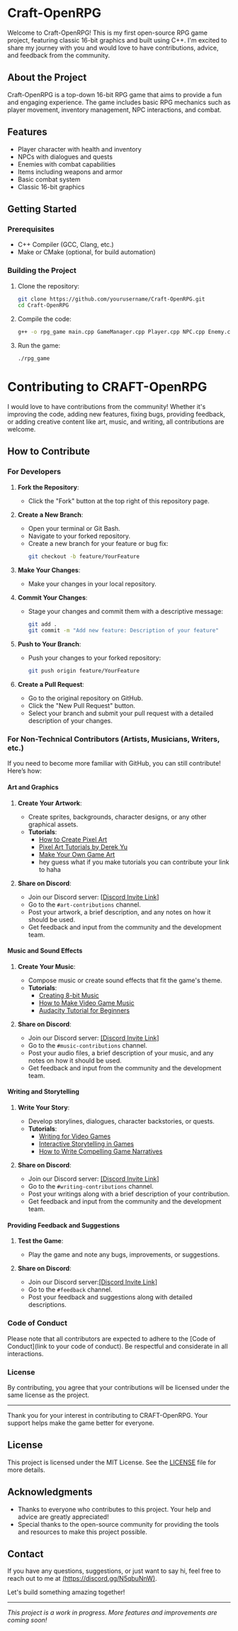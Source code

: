 # Craft-OpenRPG

Welcome to Craft-OpenRPG! This is my first open-source RPG game project, featuring classic 16-bit graphics and built using C++. I'm excited to share my journey with you and would love to have contributions, advice, and feedback from the community.

## About the Project

Craft-OpenRPG is a top-down 16-bit RPG game that aims to provide a fun and engaging experience. The game includes basic RPG mechanics such as player movement, inventory management, NPC interactions, and combat.

## Features

- Player character with health and inventory
- NPCs with dialogues and quests
- Enemies with combat capabilities
- Items including weapons and armor
- Basic combat system
- Classic 16-bit graphics

## Getting Started

### Prerequisites

- C++ Compiler (GCC, Clang, etc.)
- Make or CMake (optional, for build automation)

### Building the Project

1. Clone the repository:
    ```bash
    git clone https://github.com/yourusername/Craft-OpenRPG.git
    cd Craft-OpenRPG
    ```

2. Compile the code:
    ```bash
    g++ -o rpg_game main.cpp GameManager.cpp Player.cpp NPC.cpp Enemy.cpp Item.cpp Inventory.cpp Quest.cpp
    ```

3. Run the game:
    ```bash
    ./rpg_game
    ```

# Contributing to CRAFT-OpenRPG

I would love to have contributions from the community! Whether it's improving the code, adding new features, fixing bugs, providing feedback, or adding creative content like art, music, and writing, all contributions are welcome.

## How to Contribute

### For Developers

1. **Fork the Repository**:
   - Click the "Fork" button at the top right of this repository page.

2. **Create a New Branch**:
   - Open your terminal or Git Bash.
   - Navigate to your forked repository.
   - Create a new branch for your feature or bug fix:
     ```bash
     git checkout -b feature/YourFeature
     ```

3. **Make Your Changes**:
   - Make your changes in your local repository.

4. **Commit Your Changes**:
   - Stage your changes and commit them with a descriptive message:
     ```bash
     git add .
     git commit -m "Add new feature: Description of your feature"
     ```

5. **Push to Your Branch**:
   - Push your changes to your forked repository:
     ```bash
     git push origin feature/YourFeature
     ```

6. **Create a Pull Request**:
   - Go to the original repository on GitHub.
   - Click the "New Pull Request" button.
   - Select your branch and submit your pull request with a detailed description of your changes.

### For Non-Technical Contributors (Artists, Musicians, Writers, etc.)

If you need to become more familiar with GitHub, you can still contribute! Here’s how:

#### **Art and Graphics**

1. **Create Your Artwork**:
   - Create sprites, backgrounds, character designs, or any other graphical assets.
   - **Tutorials**:
     - [How to Create Pixel Art](https://www.pixeljoint.com/forum/forum_posts.asp?TID=11299)
     - [Pixel Art Tutorials by Derek Yu](https://derekyu.com/makegames/pixelart.html)
     - [Make Your Own Game Art](https://www.gamedev.net/tutorials/visual-arts/2d/make-your-own-game-art-using-inexpensive-and-free-tools-r3312/)
     - hey guess what if you make tutorials you can contribute your link to haha

2. **Share on Discord**:
   - Join our Discord server: [[Discord Invite Link](https://discord.gg/cH8HfNgD)]
   - Go to the `#art-contributions` channel.
   - Post your artwork, a brief description, and any notes on how it should be used.
   - Get feedback and input from the community and the development team.

#### **Music and Sound Effects**

1. **Create Your Music**:
   - Compose music or create sound effects that fit the game's theme.
   - **Tutorials**:
     - [Creating 8-bit Music](https://www.youtube.com/watch?v=GTQrlDzqUCA)
     - [How to Make Video Game Music](https://www.youtube.com/watch?v=kx2dCk7lmxg)
     - [Audacity Tutorial for Beginners](https://www.youtube.com/watch?v=DJbAdJx0U2g)

2. **Share on Discord**:
   - Join our Discord server: [[Discord Invite Link]](https://discord.gg/cH8HfNgD)
   - Go to the `#music-contributions` channel.
   - Post your audio files, a brief description of your music, and any notes on how it should be used.
   - Get feedback and input from the community and the development team.

#### **Writing and Storytelling**

1. **Write Your Story**:
   - Develop storylines, dialogues, character backstories, or quests.
   - **Tutorials**:
     - [Writing for Video Games](https://www.gamedesigning.org/learn/video-game-writing/)
     - [Interactive Storytelling in Games](https://www.gamedesigning.org/learn/interactive-storytelling/)
     - [How to Write Compelling Game Narratives](https://www.youtube.com/watch?v=6HnY6AgKfVo)

2. **Share on Discord**:
   - Join our Discord server: [[Discord Invite Link]](https://discord.gg/cH8HfNgD)
   - Go to the `#writing-contributions` channel.
   - Post your writings along with a brief description of your contribution.
   - Get feedback and input from the community and the development team.

#### **Providing Feedback and Suggestions**

1. **Test the Game**:
   - Play the game and note any bugs, improvements, or suggestions.

2. **Share on Discord**:
   - Join our Discord server:[[Discord Invite Link]](https://discord.gg/cH8HfNgD)
   - Go to the `#feedback` channel.
   - Post your feedback and suggestions along with detailed descriptions.

### Code of Conduct

Please note that all contributors are expected to adhere to the [Code of Conduct](link to your code of conduct). Be respectful and considerate in all interactions.

### License

By contributing, you agree that your contributions will be licensed under the same license as the project.

---

Thank you for your interest in contributing to CRAFT-OpenRPG. Your support helps make the game better for everyone.

## License

This project is licensed under the MIT License. See the [LICENSE](LICENSE) file for more details.

## Acknowledgments

- Thanks to everyone who contributes to this project. Your help and advice are greatly appreciated!
- Special thanks to the open-source community for providing the tools and resources to make this project possible.

## Contact

If you have any questions, suggestions, or just want to say hi, feel free to reach out to me at [(https://discord.gg/N5qbuNnW)](https://discord.gg/cH8HfNgD).

Let's build something amazing together!

---

*This project is a work in progress. More features and improvements are coming soon!*
